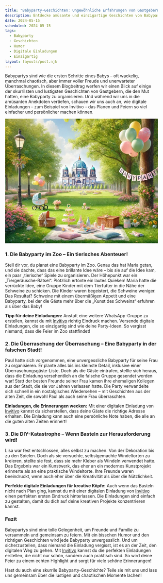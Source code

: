 ```yaml
---
title: "Babyparty-Geschichten: Ungewöhnliche Erfahrungen von Gastgebern, die zum Schmunzeln einladen"
description: Entdecke amüsante und einzigartige Geschichten von Babyparty-Organisatoren, die das Feiern mit digitalen Einladungen auf ein neues Level heben.
date: 2024-05-15
scheduled: 2024-05-15
tags:
  - Babyparty
  - Geschichten
  - Humor
  - Digitale Einladungen
  - Einzigartig
layout: layouts/post.njk
---
```


Babypartys sind wie die ersten Schritte eines Babys – oft wackelig, manchmal chaotisch, aber immer voller Freude und unerwarteter Überraschungen. In diesem Blogbeitrag werfen wir einen Blick auf einige der skurrilsten und lustigsten Geschichten von Gastgebern, die den Mut hatten, eine Babyparty zu organisieren. Und während wir uns in die amüsanten Anekdoten vertiefen, schauen wir uns auch an, wie digitale Einladungen – zum Beispiel von Invitivo – das Planen und Feiern so viel einfacher und persönlicher machen können.

![Feiernde Freunde bei einer Babyparty](/img/picnic-park.webp)

### 1. **Die Babyparty im Zoo – Ein tierisches Abenteuer!**

Stell dir vor, du planst eine Babyparty im Zoo. Genau das hat Maria getan, und sie dachte, dass das eine brillante Idee wäre – bis sie auf die Idee kam, ein paar „tierische“ Spiele zu organisieren. Der Höhepunkt war ein „Tiergeräusche-Rätsel“. Plötzlich ertönte ein lautes Quieken! Maria hatte die verrückte Idee, eine Gruppe Kinder mit dem Tierfutter in die Nähe der Schweine zu schicken. Die Kinder waren begeistert, die Schweine weniger. Das Resultat? Schweine mit einem übermäßigen Appetit und eine Babyparty, bei der die Gäste mehr über die „Kunst des Schweins“ erfuhren als über das Baby!

**Tipp für deine Einladungen:** Anstatt eine weitere WhatsApp-Gruppe zu erstellen, kannst du mit [Invitivo](https://invitivo.com/create) richtig Eindruck machen. Versende digitale Einladungen, die so einzigartig sind wie deine Party-Ideen. So vergisst niemand, dass die Feier im Zoo stattfindet!

### 2. **Die Überraschung der Überraschung – Eine Babyparty in der falschen Stadt!**

Paul hatte sich vorgenommen, eine unvergessliche Babyparty für seine Frau zu organisieren. Er plante alles bis ins kleinste Detail, inklusive einer Überraschungsgäste-Liste. Doch als die Gäste eintrafen, stellte sich heraus, dass die Einladung versehentlich an die falsche Gruppe gesendet worden war! Statt der besten Freunde seiner Frau kamen ihre ehemaligen Kollegen aus der Stadt, die sie vor Jahren verlassen hatte. Die Party verwandelte sich schnell in ein nostalgisches Wiedersehen – mit Geschichten aus der alten Zeit, die sowohl Paul als auch seine Frau überraschten.

**Einladungen, die Erinnerungen wecken:** Mit einer digitalen Einladung von [Invitivo](https://invitivo.com/) kannst du sicherstellen, dass deine Gäste die richtige Adresse erhalten. Die Einladung kann auch eine persönliche Note haben, die alle an die guten alten Zeiten erinnert!

### 3. **Die DIY-Katastrophe – Wenn Basteln zur Herausforderung wird!**

Lisa war fest entschlossen, alles selbst zu machen. Von der Dekoration bis zu den Spielen. Doch als sie versuchte, selbstgemachte Windeltorten zu kreieren, stellte sie fest, dass sie mehr Kleber als Windeln verwendet hatte. Das Ergebnis war ein Kunstwerk, das eher an ein modernes Kunstprojekt erinnerte als an eine praktische Windeltorte. Ihre Freunde waren beeindruckt, wenn auch eher über die Kreativität als über die Nützlichkeit.

**Perfekte digitale Einladungen für kreative Köpfe:** Auch wenn das Basteln nicht nach Plan ging, kannst du mit einer digitalen Einladung von [Invitivo](https://invitivo.com/) einen perfekten ersten Eindruck hinterlassen. Die Einladungen sind einfach zu gestalten, damit du dich auf deine kreativen Projekte konzentrieren kannst.

### **Fazit**

Babypartys sind eine tolle Gelegenheit, um Freunde und Familie zu versammeln und gemeinsam zu feiern. Mit ein bisschen Humor und den richtigen Geschichten wird jede Babyparty unvergesslich. Und um sicherzustellen, dass niemand die Einladung vergisst, ist es an der Zeit, den digitalen Weg zu gehen. Mit [Invitivo](https://invitivo.com) kannst du die perfekten Einladungen erstellen, die nicht nur schön, sondern auch praktisch sind. So wird deine Feier zu einem echten Highlight und sorgt für viele schöne Erinnerungen!

Hast du auch eine skurrile Babyparty-Geschichte? Teile sie mit uns und lass uns gemeinsam über die lustigen und chaotischen Momente lachen!
